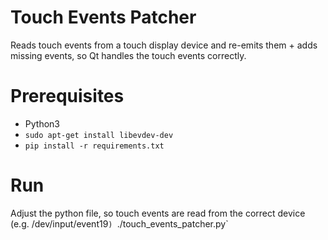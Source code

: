 # Touch Events Patcher
Reads touch events from a touch display device and re-emits them + adds missing events, so Qt handles the touch events correctly.

# Prerequisites
- Python3
- `sudo apt-get install libevdev-dev` 
- `pip install -r requirements.txt`

# Run
Adjust the python file, so touch events are read from the correct device (e.g. /dev/input/event19`)
`./touch_events_patcher.py`
